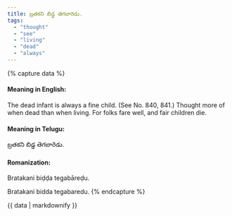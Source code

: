 ```yaml
---
title: బ్రతకని బిడ్డ తెగబారెడు.
tags:
  - "thought"
  - "see"
  - "living"
  - "dead"
  - "always"
---
```


{% capture data %}
#### Meaning in English:
The dead infant is always a fine child.
(See No. 840, 841.)
Thought more of when dead than when living.
For folks fare well, and fair children die.

#### Meaning in Telugu:
బ్రతకని బిడ్డ తెగబారెడు.

#### Romanization:
Bratakani biḍḍa tegabāreḍu.

Bratakani bidda tegabaredu.
{% endcapture %}

{{ data | markdownify }}

